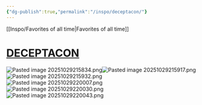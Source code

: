 ```yaml
---
{"dg-publish":true,"permalink":"/inspo/deceptacon/"}
---
```


[[Inspo/Favorites of all time\|Favorites of all time]]
# [DECEPTACON](https://www.youtube.com/watch?v=fLbJVxxvqBQ)

![Pasted image 20251029215834.png](/img/user/Untitled/Pasted%20image%2020251029215834.png)![Pasted image 20251029215917.png](/img/user/Untitled/Pasted%20image%2020251029215917.png)![Pasted image 20251029215932.png](/img/user/Untitled/Pasted%20image%2020251029215932.png)![Pasted image 20251029220007.png](/img/user/Untitled/Pasted%20image%2020251029220007.png)![Pasted image 20251029220030.png](/img/user/Untitled/Pasted%20image%2020251029220030.png)![Pasted image 20251029220043.png](/img/user/Untitled/Pasted%20image%2020251029220043.png)